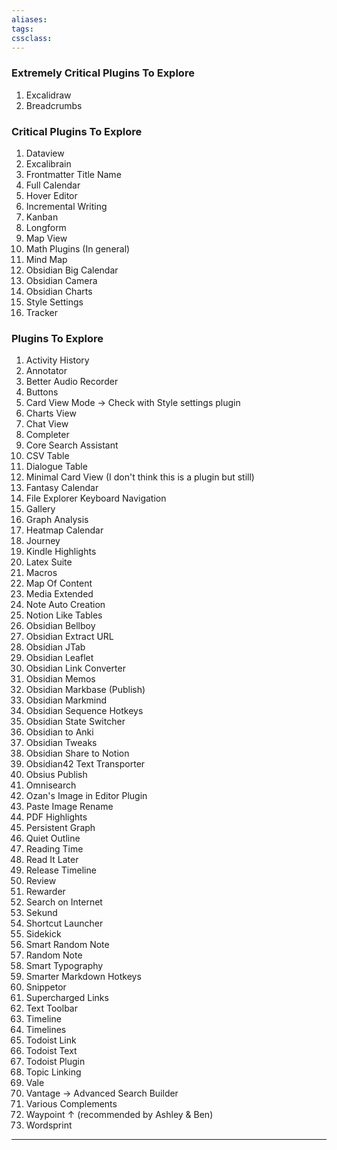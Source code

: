 ```yaml
---
aliases:
tags: 
cssclass:
---
```


### Extremely Critical Plugins To Explore
1. Excalidraw
2. Breadcrumbs

### Critical Plugins To Explore 
1. Dataview
2. Excalibrain
3. Frontmatter Title Name
4. Full Calendar
5. Hover Editor
6. Incremental Writing
7. Kanban
8. Longform
9. Map View
10. Math Plugins (In general)
11. Mind Map
12. Obsidian Big Calendar
13. Obsidian Camera
14. Obsidian Charts
15. Style Settings
16. Tracker

### Plugins To Explore
1. Activity History
2. Annotator
3. Better Audio Recorder
4. Buttons
5. Card View Mode → Check with Style settings plugin
6. Charts View
7. Chat View
8. Completer
9. Core Search Assistant
10. CSV Table 
11. Dialogue Table
12. Minimal Card View (I don't think this is a plugin but still)
13. Fantasy Calendar 
14. File Explorer Keyboard Navigation
15. Gallery
16. Graph Analysis
17. Heatmap Calendar
18. Journey
19. Kindle Highlights
20. Latex Suite
21. Macros
22. Map Of Content
23. Media Extended
24. Note Auto Creation
25. Notion Like Tables
26. Obsidian Bellboy
27. Obsidian Extract URL
28. Obsidian JTab
29. Obsidian Leaflet
30. Obsidian Link Converter
31. Obsidian Memos
32. Obsidian Markbase (Publish)
33. Obsidian Markmind
34. Obsidian Sequence Hotkeys
35. Obsidian State Switcher
36. Obsidian to Anki
37. Obsidian Tweaks
38. Obsidian Share to Notion
39. Obsidian42 Text Transporter
40. Obsius Publish
41. Omnisearch
42. Ozan's Image in Editor Plugin
43. Paste Image Rename
44. PDF Highlights
45. Persistent Graph
46. Quiet Outline 
47. Reading Time
48. Read It Later
49. Release Timeline
50. Review
51. Rewarder
52. Search on Internet
53. Sekund
54. Shortcut Launcher
55. Sidekick
56. Smart Random Note
57. Random Note
58. Smart Typography
59. Smarter Markdown Hotkeys
60. Snippetor
61. Supercharged Links
62. Text Toolbar
63. Timeline
64. Timelines
65. Todoist Link
66. Todoist Text
67. Todoist Plugin
68. Topic Linking
69. Vale
70. Vantage → Advanced Search Builder
71. Various Complements
72. Waypoint ↑ (recommended by Ashley & Ben)
73. Wordsprint

---

